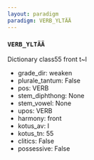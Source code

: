```yaml
---
layout: paradigm
paradigm: VERB_YLTÄÄ
---
```

### ` VERB_YLTÄÄ `

Dictionary class55 front t~l
* grade_dir: weaken
* plurale_tantum: False
* pos: VERB
* stem_diphthong: None
* stem_vowel: None
* upos: VERB
* harmony: front
* kotus_av: I
* kotus_tn: 55
* clitics: False
* possessive: False
